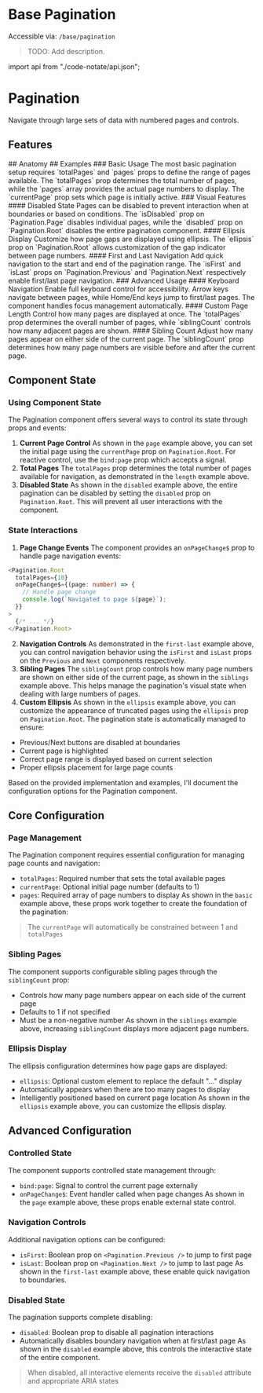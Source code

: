 # Base Pagination

Accessible via: `/base/pagination`

> TODO: Add description.

import api from "./code-notate/api.json";

# Pagination
Navigate through large sets of data with numbered pages and controls.
<Showcase name="hero" />
## Features
<Features api={api} />
## Anatomy
<AnatomyTable api={api} />
## Examples
### Basic Usage
The most basic pagination setup requires `totalPages` and `pages` props to define the range of pages available.
<Showcase name="basic" />
The `totalPages` prop determines the total number of pages, while the `pages` array provides the actual page numbers to display. The `currentPage` prop sets which page is initially active.
### Visual Features
#### Disabled State
Pages can be disabled to prevent interaction when at boundaries or based on conditions.
<Showcase name="disabled" />
The `isDisabled` prop on `Pagination.Page` disables individual pages, while the `disabled` prop on `Pagination.Root` disables the entire pagination component.
#### Ellipsis Display
Customize how page gaps are displayed using ellipsis.
<Showcase name="ellipsis" />
The `ellipsis` prop on `Pagination.Root` allows customization of the gap indicator between page numbers.
#### First and Last Navigation
Add quick navigation to the start and end of the pagination range.
<Showcase name="first-last" />
The `isFirst` and `isLast` props on `Pagination.Previous` and `Pagination.Next` respectively enable first/last page navigation.
### Advanced Usage
#### Keyboard Navigation
Enable full keyboard control for accessibility.
<Showcase name="keyboard" />
Arrow keys navigate between pages, while Home/End keys jump to first/last pages. The component handles focus management automatically.
#### Custom Page Length
Control how many pages are displayed at once.
<Showcase name="length" />
The `totalPages` prop determines the overall number of pages, while `siblingCount` controls how many adjacent pages are shown.
#### Sibling Count
Adjust how many pages appear on either side of the current page.
<Showcase name="siblings" />
The `siblingCount` prop determines how many page numbers are visible before and after the current page.

## Component State
### Using Component State
The Pagination component offers several ways to control its state through props and events:
1. **Current Page Control**
As shown in the `page` example above, you can set the initial page using the `currentPage` prop on `Pagination.Root`. For reactive control, use the `bind:page` prop which accepts a signal.
2. **Total Pages**
The `totalPages` prop determines the total number of pages available for navigation, as demonstrated in the `length` example above.
3. **Disabled State**
As shown in the `disabled` example above, the entire pagination can be disabled by setting the `disabled` prop on `Pagination.Root`. This will prevent all user interactions with the component.
### State Interactions
1. **Page Change Events**
The component provides an `onPageChange$` prop to handle page navigation events:
```typescript
<Pagination.Root
  totalPages={10}
  onPageChange$={(page: number) => {
    // Handle page change
    console.log(`Navigated to page ${page}`);
  }}
>
  {/* ... */}
</Pagination.Root>
```
2. **Navigation Controls**
As demonstrated in the `first-last` example above, you can control navigation behavior using the `isFirst` and `isLast` props on the `Previous` and `Next` components respectively.
3. **Sibling Pages**
The `siblingCount` prop controls how many page numbers are shown on either side of the current page, as shown in the `siblings` example above. This helps manage the pagination's visual state when dealing with large numbers of pages.
4. **Custom Ellipsis**
As shown in the `ellipsis` example above, you can customize the appearance of truncated pages using the `ellipsis` prop on `Pagination.Root`.
The pagination state is automatically managed to ensure:
- Previous/Next buttons are disabled at boundaries
- Current page is highlighted
- Correct page range is displayed based on current selection
- Proper ellipsis placement for large page counts

Based on the provided implementation and examples, I'll document the configuration options for the Pagination component.
## Core Configuration
### Page Management
The Pagination component requires essential configuration for managing page counts and navigation:
- `totalPages`: Required number that sets the total available pages
- `currentPage`: Optional initial page number (defaults to 1)
- `pages`: Required array of page numbers to display
As shown in the `basic` example above, these props work together to create the foundation of the pagination:
> The `currentPage` will automatically be constrained between 1 and `totalPages`
### Sibling Pages
The component supports configurable sibling pages through the `siblingCount` prop:
- Controls how many page numbers appear on each side of the current page
- Defaults to 1 if not specified
- Must be a non-negative number
As shown in the `siblings` example above, increasing `siblingCount` displays more adjacent page numbers.
### Ellipsis Display
The ellipsis configuration determines how page gaps are displayed:
- `ellipsis`: Optional custom element to replace the default "..." display
- Automatically appears when there are too many pages to display
- Intelligently positioned based on current page location
As shown in the `ellipsis` example above, you can customize the ellipsis display.
## Advanced Configuration
### Controlled State
The component supports controlled state management through:
- `bind:page`: Signal to control the current page externally
- `onPageChange$`: Event handler called when page changes
As shown in the `page` example above, these props enable external state control.
### Navigation Controls
Additional navigation options can be configured:
- `isFirst`: Boolean prop on `<Pagination.Previous />` to jump to first page
- `isLast`: Boolean prop on `<Pagination.Next />` to jump to last page
As shown in the `first-last` example above, these enable quick navigation to boundaries.
### Disabled State
The pagination supports complete disabling:
- `disabled`: Boolean prop to disable all pagination interactions
- Automatically disables boundary navigation when at first/last page
As shown in the `disabled` example above, this controls the interactive state of the entire component.
> When disabled, all interactive elements receive the `disabled` attribute and appropriate ARIA states





<APITable api={api} />